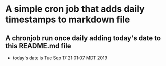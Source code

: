 A simple cron job that adds daily timestamps to markdown file
============================================================
## A chronjob run once daily adding today's date to this README.md file
* today's date is Tue Sep 17 21:01:07 MDT 2019
